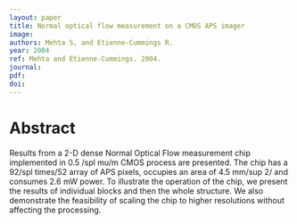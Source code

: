 ```yaml
---
layout: paper
title: Normal optical flow measurement on a CMOS APS imager
image:
authors: Mehta S, and Etienne-Cummings R.
year: 2004
ref: Mehta and Etienne-Cummings. 2004.
journal: 
pdf: 
doi: 
---
```


# Abstract
Results from a 2-D dense Normal Optical Flow measurement chip implemented in 0.5 /spl mu/m CMOS process are presented. The chip has a 92/spl times/52 array of APS pixels, occupies an area of 4.5 mm/sup 2/ and consumes 2.6 mW power. To illustrate the operation of the chip, we present the results of individual blocks and then the whole structure. We also demonstrate the feasibility of scaling the chip to higher resolutions without affecting the processing.


